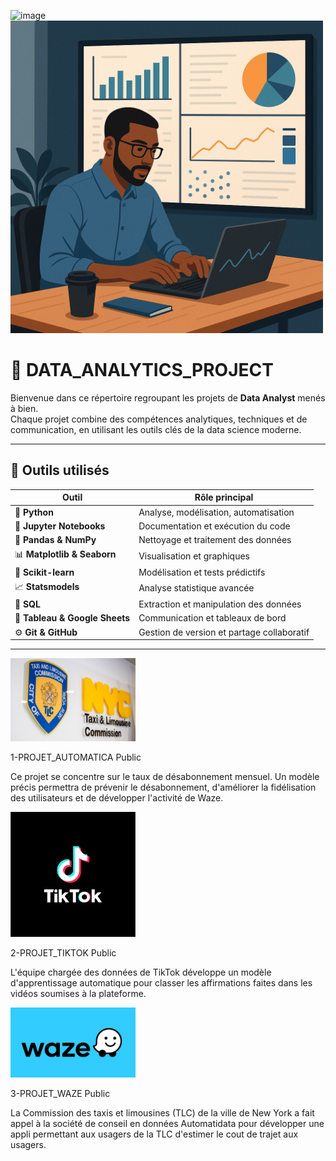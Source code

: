 <img width="846" height="194" alt="image" src="https://github.com/user-attachments/assets/e0be3992-96cb-41a0-89a0-c2a9b173fea6" /><img src="ChatGPT Image 8 oct. 2025, 14_49_19.png" alt="banner" width="500">

# 🧠 DATA_ANALYTICS_PROJECT

Bienvenue dans ce répertoire regroupant les projets de **Data Analyst** menés à bien.  
Chaque projet combine des compétences analytiques, techniques et de communication, en utilisant les outils clés de la data science moderne.  

---

## 🧰 Outils utilisés

| Outil | Rôle principal |
|--------|----------------|
| 🐍 **Python** | Analyse, modélisation, automatisation |
| 📒 **Jupyter Notebooks** | Documentation et exécution du code |
| 🧮 **Pandas & NumPy** | Nettoyage et traitement des données |
| 📊 **Matplotlib & Seaborn** | Visualisation et graphiques |
| 🤖 **Scikit-learn** | Modélisation et tests prédictifs |
| 📈 **Statsmodels** | Analyse statistique avancée |
| 💾 **SQL** | Extraction et manipulation des données |
| 🧭 **Tableau & Google Sheets** | Communication et tableaux de bord |
| ⚙️ **Git & GitHub** | Gestion de version et partage collaboratif |

---

<img src="TLC_image.png" alt="banner" width="200">

1-PROJET_AUTOMATICA Public

Ce projet se concentre sur le taux de désabonnement mensuel.
Un modèle précis permettra de prévenir le désabonnement, d'améliorer la fidélisation des utilisateurs et de développer l'activité de Waze.

<img src="TIKTOK_image.png" alt="banner" width="200">

2-PROJET_TIKTOK Public

L'équipe chargée des données de TikTok développe un modèle d'apprentissage automatique pour classer les affirmations faites dans les vidéos soumises à la plateforme.

<img src="WAZE_Image.jpg" alt="banner" width="200">

3-PROJET_WAZE Public

La Commission des taxis et limousines (TLC) de la ville de New York a fait appel à la société de conseil en données Automatidata pour développer une appli permettant aux usagers de la TLC d'estimer le cout de trajet aux usagers.
